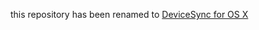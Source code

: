 this repository has been renamed to [DeviceSync for OS X](https://github.com/yep/DeviceSync-for-OS-X)
